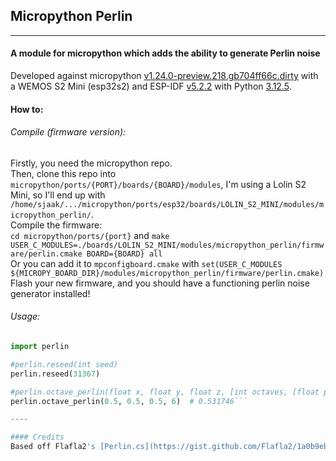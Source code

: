 ## Micropython Perlin  
----
#### A module for micropython which adds the ability to generate Perlin noise  

Developed against micropython [v1.24.0-preview.218.gb704ff66c.dirty](https://github.com/micropython/micropython/commit/b704ff66c3e034c36e548eb0b9874871b5f3b5d0) with a WEMOS S2 Mini (esp32s2) and ESP-IDF [v5.2.2](https://github.com/espressif/esp-idf/releases/tag/v5.2.2) with Python [3.12.5](https://www.python.org/downloads/release/python-3125/).  

#### How to:  
###### Compile (firmware version):  
Firstly, you need the micropython repo.  
Then, clone this repo into `micropython/ports/{PORT}/boards/{BOARD}/modules`, I'm using a Lolin S2 Mini, so I'll end up with `/home/sjaak/.../micropython/ports/esp32/boards/LOLIN_S2_MINI/modules/micropython_perlin/`.  
Compile the firmware:  
`cd micropython/ports/{port}` and `make USER_C_MODULES=./boards/LOLIN_S2_MINI/modules/micropython_perlin/firmware/perlin.cmake BOARD={BOARD} all`  
Or you can add it to `mpconfigboard.cmake` with `set(USER_C_MODULES ${MICROPY_BOARD_DIR}/modules/micropython_perlin/firmware/perlin.cmake)`  
Flash your new firmware, and you should have a functioning perlin noise generator installed!  

###### Usage:
```py
import perlin

#perlin.reseed(int seed)
perlin.reseed(31367)

#perlin.octave_perlin(float x, float y, float z, [int octaves, [float persistence]])
perlin.octave_perlin(0.5, 0.5, 0.5, 6)  # 0.531746```  

----

#### Credits  
Based off Flafla2's [Perlin.cs](https://gist.github.com/Flafla2/1a0b9ebef678bbce3215)  
